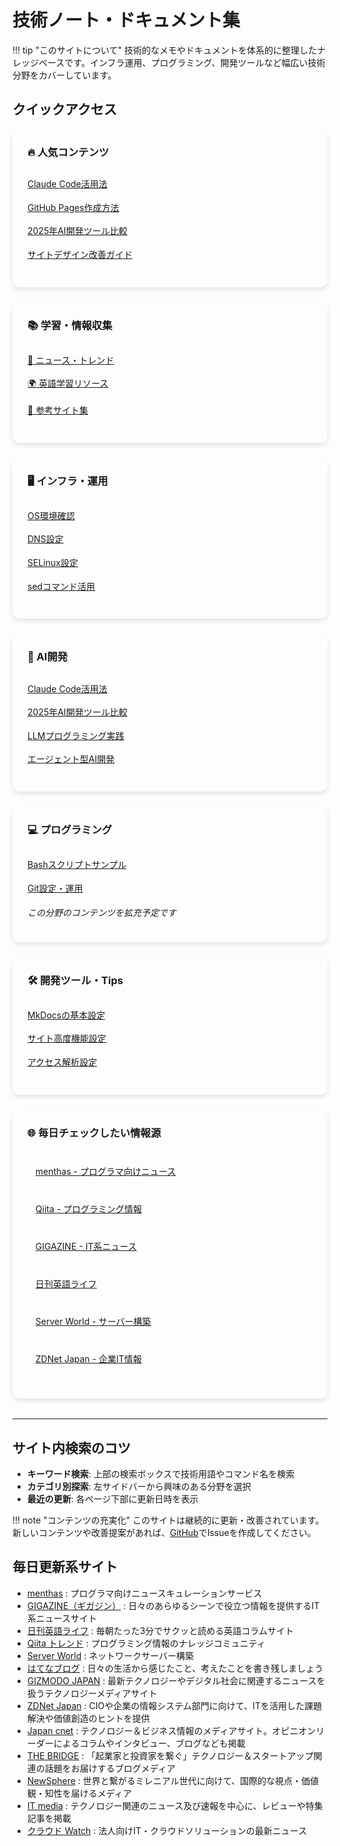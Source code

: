 # 技術ノート・ドキュメント集

<style>
/* 全体のレイアウト */
.homepage-grid {
  display: grid !important;
  grid-template-columns: repeat(auto-fit, minmax(300px, 1fr)) !important;
  gap: 1.5rem !important;
  margin-bottom: 2rem !important;
}

/* カードスタイル */
.homepage-card {
  background: var(--md-default-bg-color) !important;
  border: 1px solid var(--md-default-fg-color--light) !important;
  border-radius: 12px !important;
  padding: 1.5rem !important;
  box-shadow: 0 4px 8px rgba(0,0,0,0.1) !important;
  transition: transform 0.2s ease, box-shadow 0.2s ease !important;
}

.homepage-card:hover {
  transform: translateY(-2px) !important;
  box-shadow: 0 8px 16px rgba(0,0,0,0.15) !important;
}

.homepage-card h3 {
  margin-top: 0 !important;
  color: var(--md-primary-fg-color) !important;
  border-bottom: 2px solid var(--md-primary-fg-color) !important;
  padding-bottom: 0.5rem !important;
}

/* リストスタイルをリセット */
.homepage-card ul {
  list-style: none !important;
  padding: 0 !important;
  display: block !important;
}

.homepage-card li {
  margin: 0.5rem 0 !important;
  padding: 0.3rem 0 !important;
  border-bottom: 1px solid var(--md-default-fg-color--lightest) !important;
}

.homepage-card li:last-child {
  border-bottom: none !important;
}

/* 特別セクション */
.quick-access {
  background: linear-gradient(135deg, var(--md-primary-fg-color--light), var(--md-accent-fg-color--transparent)) !important;
  border: none !important;
  color: var(--md-default-fg-color) !important;
}

.quick-access h3 {
  color: var(--md-default-fg-color) !important;
  border-bottom-color: var(--md-default-fg-color--light) !important;
}

.quick-access a {
  color: var(--md-default-fg-color) !important;
  text-decoration: underline !important;
}

/* 外部リンクセクション */
.external-links {
  grid-column: 1 / -1 !important;
  background: var(--md-code-bg-color) !important;
}

.external-links ul {
  display: grid !important;
  grid-template-columns: repeat(auto-fit, minmax(250px, 1fr)) !important;
  gap: 0.5rem !important;
}

.external-links li {
  background: var(--md-default-bg-color) !important;
  border-radius: 6px !important;
  padding: 0.5rem 0.8rem !important;
  border: 1px solid var(--md-default-fg-color--lightest) !important;
}

/* レスポンシブ */
@media (max-width: 768px) {
  .homepage-grid {
    grid-template-columns: 1fr !important;
  }
  
  .external-links ul {
    grid-template-columns: 1fr !important;
  }
}
</style>

!!! tip "このサイトについて"
    技術的なメモやドキュメントを体系的に整理したナレッジベースです。インフラ運用、プログラミング、開発ツールなど幅広い技術分野をカバーしています。

## クイックアクセス

<div class="homepage-grid">
  <div class="homepage-card quick-access">
    <h3>🔥 人気コンテンツ</h3>
    <ul>
      <li><a href="./AI/claude-code-best-practices.md">Claude Code活用法</a></li>
      <li><a href="./Tips/Mkdocs/mkdocsを使ったGitHubPages.md">GitHub Pages作成方法</a></li>
      <li><a href="./AI/ai-development-tools.md">2025年AI開発ツール比較</a></li>
      <li><a href="./Tips/Mkdocs/デザイン改善ガイド.md">サイトデザイン改善ガイド</a></li>
    </ul>
  </div>

  <div class="homepage-card">
    <h3>📚 学習・情報収集</h3>
    <ul>
      <li><a href="./Info/気になったニュース.md">📰 ニュース・トレンド</a></li>
      <li><a href="./Info/英語.md">🌍 英語学習リソース</a></li>
      <li><a href="./Info/リンク集.md">🔗 参考サイト集</a></li>
    </ul>
  </div>

  <div class="homepage-card">
    <h3>🖥️ インフラ・運用</h3>
    <ul>
      <li><a href="./Infrastructure/OSコマンド/OSの確認.md">OS環境確認</a></li>
      <li><a href="./Infrastructure/OSコマンド/DNS設定.md">DNS設定</a></li>
      <li><a href="./Infrastructure/OSコマンド/SELinux.md">SELinux設定</a></li>
      <li><a href="./Infrastructure/OSコマンド/sedコマンドメモ.md">sedコマンド活用</a></li>
    </ul>
  </div>

  <div class="homepage-card">
    <h3>🤖 AI開発</h3>
    <ul>
      <li><a href="./AI/claude-code-best-practices.md">Claude Code活用法</a></li>
      <li><a href="./AI/ai-development-tools.md">2025年AI開発ツール比較</a></li>
      <li><a href="./AI/llm-programming-guide.md">LLMプログラミング実践</a></li>
      <li><a href="./AI/agentic-ai-development.md">エージェント型AI開発</a></li>
    </ul>
  </div>

  <div class="homepage-card">
    <h3>💻 プログラミング</h3>
    <ul>
      <li><a href="./Programming/Bash/sample.sh">Bashスクリプトサンプル</a></li>
      <li><a href="./Tips/git ignoreで特定ディレクトリを管理対象外にする.md">Git設定・運用</a></li>
    </ul>
    <p><em>この分野のコンテンツを拡充予定です</em></p>
  </div>

  <div class="homepage-card">
    <h3>🛠️ 開発ツール・Tips</h3>
    <ul>
      <li><a href="./Tips/Mkdocs/mkdocsメモ.md">MkDocsの基本設定</a></li>
      <li><a href="./Tips/Mkdocs/高度な設定.md">サイト高度機能設定</a></li>
      <li><a href="./Tips/Mkdocs/アナリティクス設定.md">アクセス解析設定</a></li>
    </ul>
  </div>

  <div class="homepage-card external-links">
    <h3>🌐 毎日チェックしたい情報源</h3>
    <ul>
      <li><a href="https://menthas.com/" target="_blank">menthas - プログラマ向けニュース</a></li>
      <li><a href="https://qiita.com/" target="_blank">Qiita - プログラミング情報</a></li>
      <li><a href="https://gigazine.net/" target="_blank">GIGAZINE - IT系ニュース</a></li>
      <li><a href="https://kiwi-english.net/list-of-articles" target="_blank">日刊英語ライフ</a></li>
      <li><a href="https://www.server-world.info/" target="_blank">Server World - サーバー構築</a></li>
      <li><a href="https://japan.zdnet.com/paper/" target="_blank">ZDNet Japan - 企業IT情報</a></li>
    </ul>
  </div>
</div>

---

## サイト内検索のコツ

- **キーワード検索**: 上部の検索ボックスで技術用語やコマンド名を検索
- **カテゴリ別探索**: 左サイドバーから興味のある分野を選択
- **最近の更新**: 各ページ下部に更新日時を表示

!!! note "コンテンツの充実化"
    このサイトは継続的に更新・改善されています。新しいコンテンツや改善提案があれば、[GitHub](https://github.com/aiedoc/note)でIssueを作成してください。

## 毎日更新系サイト

- [menthas](https://menthas.com/) : プログラマ向けニュースキュレーションサービス
- [GIGAZINE（ギガジン）](http://gigazine.net/) : 日々のあらゆるシーンで役立つ情報を提供するIT系ニュースサイト
- [日刊英語ライフ](https://kiwi-english.net/list-of-articles) : 毎朝たった3分でサクッと読める英語コラムサイト
- [Qiita トレンド](https://qiita.com/) : プログラミング情報のナレッジコミュニティ
- [Server World](https://www.server-world.info/) : ネットワークサーバー構築
- [はてなブログ](http://hatenablog.com/) : 日々の生活から感じたこと、考えたことを書き残しましょう
- [GIZMODO JAPAN](https://www.gizmodo.jp/articles/) : 最新テクノロジーやデジタル社会に関連するニュースを扱うテクノロジーメディアサイト
- [ZDNet Japan](https://japan.zdnet.com/paper/) : CIOや企業の情報システム部門に向けて、ITを活用した課題解決や価値創造のヒントを提供
- [Japan cnet](https://japan.cnet.com/archives/) : テクノロジー＆ビジネス情報のメディアサイト。オピニオンリーダーによるコラムやインタビュー、ブログなども掲載
- [THE BRIDGE](http://thebridge.jp/) : 「起業家と投資家を繋ぐ」テクノロジー＆スタートアップ関連の話題をお届けするブログメディア
- [NewSphere](https://newsphere.jp/) : 世界と繋がるミレニアル世代に向けて、国際的な視点・価値観・知性を届けるメディア
- [IT media](http://www.itmedia.co.jp/news/) : テクノロジー関連のニュース及び速報を中心に、レビューや特集記事を掲載
- [クラウド Watch](https://cloud.watch.impress.co.jp/) : 法人向けIT・クラウドソリューションの最新ニュース